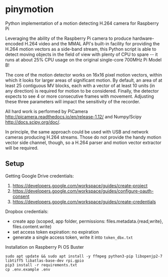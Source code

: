 # pinymotion

Python implementation of a motion detecting H.264 camera for Raspberry Pi

Leveraging the ability of the Raspberry Pi camera to produce hardware-encoded
H.264 video and the MMAL API's built-in facility for providing the H.264 motion vectors
as a side-band stream, this Python script is able to detect moving objects in
the field of view with plenty of CPU to spare -- it runs at about 25% CPU usage on the
original single-core 700MHz Pi Model B!

The core of the motion detector works on 16x16 pixel motion vectors, within which it
looks for larger areas of significant motion. By default, an area of at least 25
contiguous MV blocks, each with a vector of at least 10 units (in any direction) is
required for motion to be considered. Finally, the detector expects to see 4 or more
consecutive frames with movement. Adjusting these three parameters will impact the
sensitivity of the recorder.

All hard work is performed by PiCamera http://picamera.readthedocs.io/en/release-1.12/
and Numpy/Scipy http://docs.scipy.org/doc/.

In principle, the same approach could be used with USB and network cameras producing
H.264 streams. Those do not provide the handy motion vector side channel, though, so
a H.264 parser and motion vector extractor will be required.

## Setup

Getting Google Drive credentials:
1. https://developers.google.com/workspace/guides/create-project
2. https://developers.google.com/workspace/guides/configure-oauth-consent
3. https://developers.google.com/workspace/guides/create-credentials

Dropbox credentials:
- create app (scoped, app folder, permissions: files.metadata.{read,write}, files.content.write)
- set access token expiration: no expiration
- generate a single access token, write it into `token_dbx.txt`

Installation on Raspberry Pi OS Buster
```
sudo apt update && sudo apt install -y ffmpeg python3-pip libopenjp2-7 libtiff5 libatlas-base-dev rpi.gpio
pip3 install -r requirements.txt
cp .env.example .env
```
